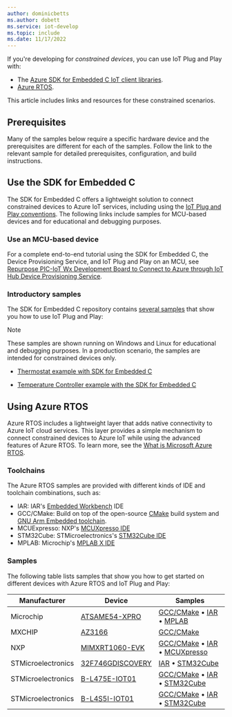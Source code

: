 ```yaml
---
author: dominicbetts
ms.author: dobett
ms.service: iot-develop
ms.topic: include
ms.date: 11/17/2022
---
```


If you're developing for *constrained devices*, you can use IoT Plug and Play with:

- The [Azure SDK for Embedded C IoT client libraries](https://aka.ms/embeddedcsdk).
- [Azure RTOS](/azure/rtos/overview-rtos).

This article includes links and resources for these constrained scenarios.

## Prerequisites

Many of the samples below require a specific hardware device and the prerequisites are different for each of the samples. Follow the link to the relevant sample for detailed prerequisites, configuration, and build instructions.

## Use the SDK for Embedded C

The SDK for Embedded C offers a lightweight solution to connect constrained devices to Azure IoT services, including using the [IoT Plug and Play conventions](../articles/iot-develop/concepts-convention.md). The following links include samples for MCU-based devices and for educational and debugging purposes.

### Use an MCU-based device

For a complete end-to-end tutorial using the SDK for Embedded C, the Device Provisioning Service, and IoT Plug and Play on an MCU, see [Repurpose PIC-IoT Wx Development Board to Connect to Azure through IoT Hub Device Provisioning Service](https://github.com/Azure-Samples/Microchip-PIC-IoT-Wx).

### Introductory samples

The SDK for Embedded C repository contains [several samples](https://github.com/Azure/azure-sdk-for-c/tree/master/sdk/samples/iot#iot-hub-plug-and-play-sample) that show you how to use IoT Plug and Play:

> [!NOTE]
> These samples are shown running on Windows and Linux for educational and debugging purposes. In a production scenario, the samples are intended for constrained devices only.

- [Thermostat example with SDK for Embedded C](https://github.com/Azure/azure-sdk-for-c/blob/main/sdk/samples/iot/paho_iot_pnp_sample.c)

- [Temperature Controller example with the SDK for Embedded C](https://github.com/Azure/azure-sdk-for-c/blob/main/sdk/samples/iot/paho_iot_pnp_component_sample.c)

## Using Azure RTOS

Azure RTOS includes a lightweight layer that adds native connectivity to Azure IoT cloud services. This layer provides a simple mechanism to connect constrained devices to Azure IoT while using the advanced features of Azure RTOS. To learn more, see the [What is Microsoft Azure RTOS](/azure/rtos/overview-rtos).

### Toolchains

The Azure RTOS samples are provided with different kinds of IDE and toolchain combinations, such as:

- IAR: IAR's [Embedded Workbench](https://www.iar.com/products/architectures/arm/iar-embedded-workbench-for-arm/) IDE
- GCC/CMake: Build on top of the open-source [CMake](https://cmake.org/) build system and [GNU Arm Embedded toolchain](https://developer.arm.com/tools-and-software/open-source-software/developer-tools/gnu-toolchain/gnu-rm).
- MCUExpresso: NXP's [MCUXpresso IDE](https://www.nxp.com/design/software/development-software/mcuxpresso-software-and-tools-/mcuxpresso-integrated-development-environment-ide:MCUXpresso-IDE)
- STM32Cube: STMicroelectronics's [STM32Cube IDE](https://www.st.com/en/development-tools/stm32cubeide.html)
- MPLAB: Microchip's [MPLAB X IDE](https://www.microchip.com/mplab/mplab-x-ide)

### Samples

The following table lists samples that show you how to get started on different devices with Azure RTOS and IoT Plug and Play:

Manufacturer | Device | Samples |
| --- | --- | --- |
| Microchip | [ATSAME54-XPRO](https://www.microchip.com/developmenttools/productdetails/atsame54-xpro) | [GCC/CMake](https://github.com/azure-rtos/getting-started/tree/master/Microchip/ATSAME54-XPRO) • [IAR](https://github.com/azure-rtos/samples/releases/download/rel_6.1_adu_beta_refresh/Azure_RTOS_6.1_ADU_ATSAME54-XPRO_IAR_Sample_2022_04_10.zip) • [MPLAB](https://github.com/azure-rtos/samples/releases/download/rel_6.1_adu_beta_refresh/Azure_RTOS_6.1_ADU_ATSAME54-XPRO_MPLab_Sample_2022_04_10.zip)
| MXCHIP | [AZ3166](../articles/iot-develop/quickstart-devkit-mxchip-az3166-iot-hub.md) | [GCC/CMake](https://github.com/azure-rtos/getting-started/tree/master/MXChip/AZ3166)
| NXP | [MIMXRT1060-EVK](https://www.nxp.com/design/development-boards/i-mx-evaluation-and-development-boards/mimxrt1060-evk-i-mx-rt1060-evaluation-kit:MIMXRT1060-EVK) | [GCC/CMake](https://github.com/azure-rtos/getting-started/tree/master/NXP/MIMXRT1060-EVK) • [IAR](https://github.com/azure-rtos/samples/releases/download/rel_6.1_adu_beta_refresh/Azure_RTOS_6.1_ADU_MIMXRT1060_IAR_Sample_2022_04_10.zip) • [MCUXpresso](https://github.com/azure-rtos/samples/releases/download/rel_6.1_adu_beta_refresh/Azure_RTOS_6.1_ADU_MIMXRT1060_MCUXpresso_Sample_2022_04_10.zip)
| STMicroelectronics | [32F746GDISCOVERY](https://www.st.com/en/evaluation-tools/32f746gdiscovery.html) | [IAR](https://github.com/azure-rtos/samples/releases/download/rel_6.1_adu_beta_refresh/Azure_RTOS_6.1_ADU_STM32L4+-DISCO_IAR_Sample_2022_04_10.zip) • [STM32Cube](https://github.com/azure-rtos/samples/releases/download/rel_6.1_adu_beta_refresh/Azure_RTOS_6.1_ADU_STM32L4+-DISCO_STM32CubeIDE_Sample_2022_04_10.zip)
| STMicroelectronics | [B-L475E-IOT01](https://www.st.com/en/evaluation-tools/b-l475e-iot01a.html) | [GCC/CMake](https://github.com/azure-rtos/getting-started/tree/master/STMicroelectronics/B-L475E-IOT01A) • [IAR](https://github.com/azure-rtos/samples/releases/download/rel_6.1_adu_beta_refresh/Azure_RTOS_6.1_ADU_STM32L4+-DISCO_IAR_Sample_2022_04_10.zip) • [STM32Cube](https://github.com/azure-rtos/samples/releases/download/rel_6.1_adu_beta_refresh/Azure_RTOS_6.1_ADU_STM32L4+-DISCO_STM32CubeIDE_Sample_2022_04_10.zip)
| STMicroelectronics | [B-L4S5I-IOT01](https://www.st.com/en/evaluation-tools/b-l4s5i-iot01a.html) | [GCC/CMake](https://github.com/azure-rtos/getting-started/tree/master/STMicroelectronics/B-L4S5I-IOT01A) • [IAR](https://github.com/azure-rtos/samples/releases/download/rel_6.1_adu_beta_refresh/Azure_RTOS_6.1_ADU_STM32L4+-DISCO_IAR_Sample_2022_04_10.zip) • [STM32Cube](https://github.com/azure-rtos/samples/releases/download/rel_6.1_adu_beta_refresh/Azure_RTOS_6.1_ADU_STM32L4+-DISCO_STM32CubeIDE_Sample_2022_04_10.zip)
